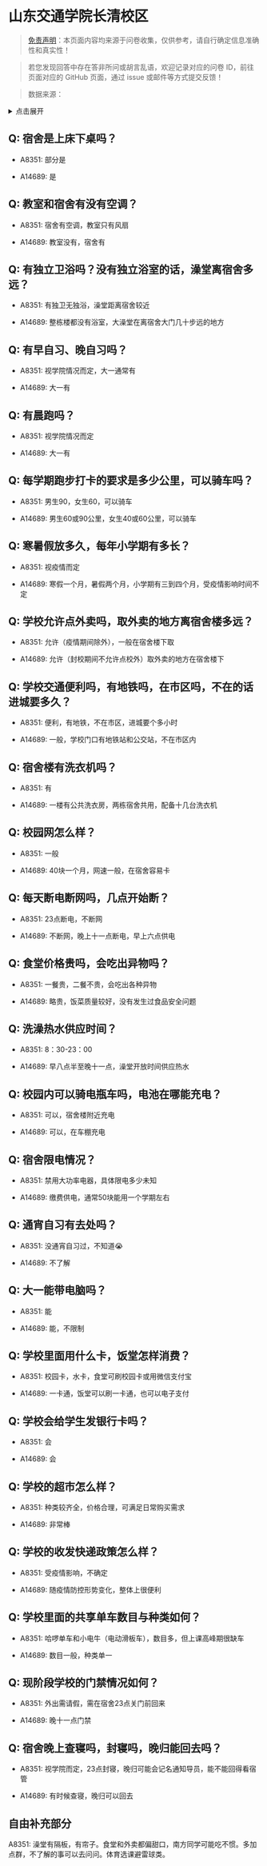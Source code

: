 # 山东交通学院长清校区

> [免责声明](https://colleges.chat/#_3)：本页面内容均来源于问卷收集，仅供参考，请自行确定信息准确性和真实性！

> 若您发现回答中存在答非所问或胡言乱语，欢迎记录对应的问卷 ID，前往页面对应的 GitHub 页面，通过 issue 或邮件等方式提交反馈！

> 数据来源：

<details><summary>点击展开</summary>
<ul>
<li>A8351: 匿名 (2022 年 06 月)</li>
<li>A14689: 匿名 (2022 年 07 月)</li>
</ul>
</details>

## Q: 宿舍是上床下桌吗？

- A8351: 部分是

- A14689: 是

## Q: 教室和宿舍有没有空调？

- A8351: 宿舍有空调，教室只有风扇

- A14689: 教室没有，宿舍有

## Q: 有独立卫浴吗？没有独立浴室的话，澡堂离宿舍多远？

- A8351: 有独卫无独浴，澡堂距离宿舍较近

- A14689: 整栋楼都没有浴室，大澡堂在离宿舍大门几十步远的地方

## Q: 有早自习、晚自习吗？

- A8351: 视学院情况而定，大一通常有

- A14689: 大一有

## Q: 有晨跑吗？

- A8351: 视学院情况而定

- A14689: 大一有

## Q: 每学期跑步打卡的要求是多少公里，可以骑车吗？

- A8351: 男生90，女生60，可以骑车

- A14689: 男生60或90公里，女生40或60公里，可以骑车

## Q: 寒暑假放多久，每年小学期有多长？

- A8351: 视疫情而定

- A14689: 寒假一个月，暑假两个月，小学期有三到四个月，受疫情影响时间不定

## Q: 学校允许点外卖吗，取外卖的地方离宿舍楼多远？

- A8351: 允许（疫情期间除外），一般在宿舍楼下取

- A14689: 允许（封校期间不允许点校外）取外卖的地方在宿舍楼下

## Q: 学校交通便利吗，有地铁吗，在市区吗，不在的话进城要多久？

- A8351: 便利，有地铁，不在市区，进城要个多小时

- A14689: 一般，学校门口有地铁站和公交站，不在市区内

## Q: 宿舍楼有洗衣机吗？

- A8351: 有

- A14689: 一楼有公共洗衣房，两栋宿舍共用，配备十几台洗衣机

## Q: 校园网怎么样？

- A8351: 一般

- A14689: 40块一个月，网速一般，在宿舍容易卡

## Q: 每天断电断网吗，几点开始断？

- A8351: 23点断电，不断网

- A14689: 不断网，晚上十一点断电，早上六点供电

## Q: 食堂价格贵吗，会吃出异物吗？

- A8351: 一餐贵，二餐不贵，会吃出各种异物

- A14689: 略贵，饭菜质量较好，没有发生过食品安全问题

## Q: 洗澡热水供应时间？

- A8351: 8：30-23：00

- A14689: 早八点半至晚十一点，澡堂开放时间供应热水

## Q: 校园内可以骑电瓶车吗，电池在哪能充电？

- A8351: 可以，宿舍楼附近充电

- A14689: 可以，在车棚充电

## Q: 宿舍限电情况？

- A8351: 禁用大功率电器，具体限电多少未知

- A14689: 缴费供电，通常50块能用一个学期左右

## Q: 通宵自习有去处吗？

- A8351: 没通宵自习过，不知道😭

- A14689: 不了解

## Q: 大一能带电脑吗？

- A8351: 能

- A14689: 能，不限制

## Q: 学校里面用什么卡，饭堂怎样消费？

- A8351: 校园卡，水卡，食堂可刷校园卡或用微信支付宝

- A14689: 一卡通，饭堂可以刷一卡通，也可以电子支付

## Q: 学校会给学生发银行卡吗？

- A8351: 会

- A14689: 会

## Q: 学校的超市怎么样？

- A8351: 种类较齐全，价格合理，可满足日常购买需求

- A14689: 非常棒

## Q: 学校的收发快递政策怎么样？

- A8351: 受疫情影响，不确定

- A14689: 随疫情防控形势变化，整体上很便利

## Q: 学校里面的共享单车数目与种类如何？

- A8351: 哈啰单车和小电牛（电动滑板车），数目多，但上课高峰期很缺车

- A14689: 数目一般，种类单一

## Q: 现阶段学校的门禁情况如何？

- A8351: 外出需请假，需在宿舍23点关门前回来

- A14689: 晚十一点门禁

## Q: 宿舍晚上查寝吗，封寝吗，晚归能回去吗？

- A8351: 视学院而定，23点封寝，晚归可能会记名通知导员，能不能回得看宿管

- A14689: 有时候查寝，晚归可以回去

## 自由补充部分

A8351: 澡堂有隔板，有帘子。食堂和外卖都偏甜口，南方同学可能吃不惯。多加点群，不了解的事可以去问问。体育选课避雷球类。